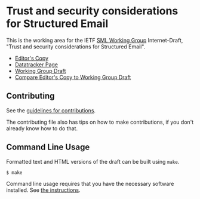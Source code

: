 <!-- regenerate: on (set to off if you edit this file) -->

# Trust and security considerations for Structured Email

This is the working area for the IETF [SML Working Group](https://datatracker.ietf.org/group/sml/documents/) Internet-Draft, "Trust and security considerations for Structured Email".

* [Editor's Copy](https://arnt.github.io/sml-trust/#go.draft-ietf-sml-trust.html)
* [Datatracker Page](https://datatracker.ietf.org/doc/draft-ietf-sml-trust)
* [Working Group Draft](https://datatracker.ietf.org/doc/html/draft-ietf-sml-trust)
* [Compare Editor's Copy to Working Group Draft](https://arnt.github.io/sml-trust/#go.draft-ietf-sml-trust.diff)


## Contributing

See the
[guidelines for contributions](https://github.com/arnt/sml-trust/blob/gh-pages/CONTRIBUTING.md).

The contributing file also has tips on how to make contributions, if you
don't already know how to do that.

## Command Line Usage

Formatted text and HTML versions of the draft can be built using `make`.

```sh
$ make
```

Command line usage requires that you have the necessary software installed.  See
[the instructions](https://github.com/martinthomson/i-d-template/blob/main/doc/SETUP.md).

